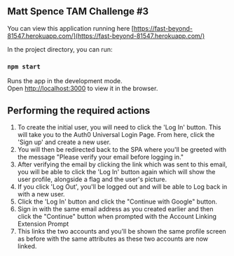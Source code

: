 ## Matt Spence TAM Challenge #3

You can view this application running here [https://fast-beyond-81547.herokuapp.com/](https://fast-beyond-81547.herokuapp.com/)

In the project directory, you can run:
### `npm start`

Runs the app in the development mode.<br />
Open [http://localhost:3000](http://localhost:3000) to view it in the browser.


## Performing the required actions

1) To create the initial user, you will need to click the 'Log In' button. This will take you to the Auth0 Universal Login Page. From here, click the 'Sign up' and create a new user. 
2) You will then be redirected back to the SPA where you'll be greeted with the message "Please verify your email before logging in."
3) After verifying the email by clicking the link which was sent to this email, you will be able to click the 'Log In' button again which will show the user profile, alongside a flag and the user's picture.
4) If you click 'Log Out', you'll be logged out and will be able to Log back in with a new user. 
5) Click the 'Log In' button and click the "Continue with Google" button.
6) Sign in with the same email address as you created earlier and then click the "Continue" button when prompted with the Account Linking Extension Prompt
7) This links the two accounts and you'll be shown the same profile screen as before with the same attributes as these two accounts are now linked.